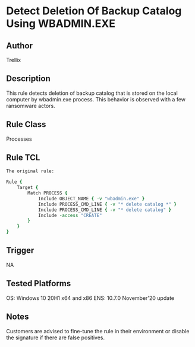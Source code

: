 # Detect Deletion Of Backup Catalog Using WBADMIN.EXE

## Author
Trellix

## Description
This rule detects deletion of backup catalog that is stored on the local computer by wbadmin.exe process. This behavior is observed with a few ransomware actors.

## Rule Class 
Processes

## Rule TCL
```tcl
The original rule: 

Rule {
	Target {
		Match PROCESS {
			Include OBJECT_NAME { -v "wbadmin.exe" }
			Include PROCESS_CMD_LINE { -v "* delete catalog *" }
			Include PROCESS_CMD_LINE { -v "* delete catalog" }
			Include -access "CREATE"
		}
	}
}
```

## Trigger
NA

## Tested Platforms
OS: Windows 10 20H1 x64 and x86
ENS: 10.7.0 November'20 update

## Notes
Customers are advised to fine-tune the rule in their environment or disable the signature if there are false positives.